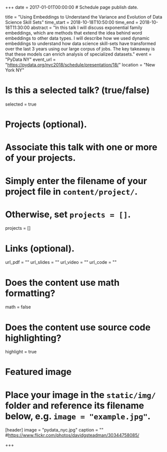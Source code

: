 +++
date = 2017-01-01T00:00:00  # Schedule page publish date.

title = "Using Embeddings to Understand the Variance and Evolution of Data Science Skill Sets"
time_start = 2018-10-18T10:50:00
time_end = 2018-10-18T11:30:00
abstract = "In this talk I will discuss exponential family embeddings, which are methods that extend the idea behind word embeddings to other data types. I will describe how we used dynamic embeddings to understand how data science skill-sets have transformed over the last 3 years using our large corpus of jobs. The key takeaway is that these models can enrich analysis of specialized datasets."
event = "PyData NY"
event_url = "https://pydata.org/nyc2018/schedule/presentation/18/"
location = "New York NY"

# Is this a selected talk? (true/false)
selected = true

# Projects (optional).
#   Associate this talk with one or more of your projects.
#   Simply enter the filename of your project file in `content/project/`.
#   Otherwise, set `projects = []`.
projects = []

# Links (optional).
url_pdf = ""
url_slides = ""
url_video = ""
url_code = ""

# Does the content use math formatting?
math = false

# Does the content use source code highlighting?
highlight = true

# Featured image
# Place your image in the `static/img/` folder and reference its filename below, e.g. `image = "example.jpg"`.
[header]
image = "pydata_nyc.jpg"
caption = ""
#https://www.flickr.com/photos/davidgsteadman/30344758085/

+++
